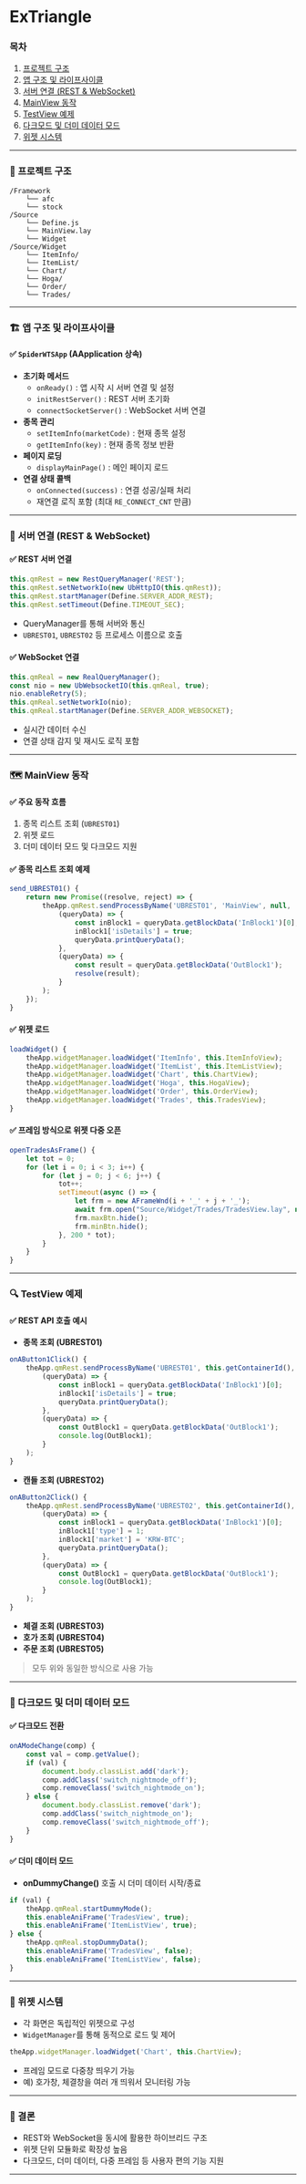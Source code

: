 # ExTriangle

### 목차

1. [프로젝트 구조](https://chatgpt.com/c/685e1e8b-90a4-8004-9db3-6406b21dd43c#%ED%94%84%EB%A1%9C%EC%A0%9D%ED%8A%B8-%EA%B5%AC%EC%A1%B0)
2. [앱 구조 및 라이프사이클](https://chatgpt.com/c/685e1e8b-90a4-8004-9db3-6406b21dd43c#%EC%95%B1-%EA%B5%AC%EC%A1%B0-%EB%B0%8F-%EB%9D%BC%EC%9D%B4%ED%94%84%EC%82%AC%EC%9D%B4%ED%81%B4)
3. [서버 연결 (REST & WebSocket)](https://chatgpt.com/c/685e1e8b-90a4-8004-9db3-6406b21dd43c#%EC%84%9C%EB%B2%84-%EC%97%B0%EA%B2%B0-rest--websocket)
4. [MainView 동작](https://chatgpt.com/c/685e1e8b-90a4-8004-9db3-6406b21dd43c#mainview-%EB%8F%99%EC%9E%91)
5. [TestView 예제](https://chatgpt.com/c/685e1e8b-90a4-8004-9db3-6406b21dd43c#testview-%EC%98%88%EC%A0%9C)
6. [다크모드 및 더미 데이터 모드](https://chatgpt.com/c/685e1e8b-90a4-8004-9db3-6406b21dd43c#%EB%8B%A4%ED%81%AC%EB%AA%A8%EB%93%9C-%EB%B0%8F-%EB%8D%94%EB%AF%B8-%EB%8D%B0%EC%9D%B4%ED%84%B0-%EB%AA%A8%EB%93%9C)
7. [위젯 시스템](https://chatgpt.com/c/685e1e8b-90a4-8004-9db3-6406b21dd43c#%EC%9C%84%EC%A0%AF-%EC%8B%9C%EC%8A%A4%ED%85%9C)

***

### 📂 프로젝트 구조

```
/Framework
    └── afc
    └── stock
/Source
    └── Define.js
    └── MainView.lay
    └── Widget
/Source/Widget
    └── ItemInfo/
    └── ItemList/
    └── Chart/
    └── Hoga/
    └── Order/
    └── Trades/
```

***

### 🏗️ 앱 구조 및 라이프사이클

#### ✅ `SpiderWTSApp` (AApplication 상속)

* **초기화 메서드**
  * `onReady()` : 앱 시작 시 서버 연결 및 설정
  * `initRestServer()` : REST 서버 초기화
  * `connectSocketServer()` : WebSocket 서버 연결
* **종목 관리**
  * `setItemInfo(marketCode)` : 현재 종목 설정
  * `getItemInfo(key)` : 현재 종목 정보 반환
* **페이지 로딩**
  * `displayMainPage()` : 메인 페이지 로드
* **연결 상태 콜백**
  * `onConnected(success)` : 연결 성공/실패 처리
  * 재연결 로직 포함 (최대 `RE_CONNECT_CNT` 만큼)

***

### 🔌 서버 연결 (REST & WebSocket)

#### ✅ REST 서버 연결

```javascript
this.qmRest = new RestQueryManager('REST');
this.qmRest.setNetworkIo(new UbHttpIO(this.qmRest));
this.qmRest.startManager(Define.SERVER_ADDR_REST);
this.qmRest.setTimeout(Define.TIMEOUT_SEC);
```

* QueryManager를 통해 서버와 통신
* `UBREST01`, `UBREST02` 등 프로세스 이름으로 호출

#### ✅ WebSocket 연결

```javascript
this.qmReal = new RealQueryManager();
const nio = new UbWebsocketIO(this.qmReal, true);
nio.enableRetry(5);
this.qmReal.setNetworkIo(nio);
this.qmReal.startManager(Define.SERVER_ADDR_WEBSOCKET);
```

* 실시간 데이터 수신
* 연결 상태 감지 및 재시도 로직 포함

***

### 🗺️ MainView 동작

#### ✅ 주요 동작 흐름

1. 종목 리스트 조회 (`UBREST01`)
2. 위젯 로드
3. 더미 데이터 모드 및 다크모드 지원

#### ✅ 종목 리스트 조회 예제

```javascript
send_UBREST01() {
    return new Promise((resolve, reject) => {
        theApp.qmRest.sendProcessByName('UBREST01', 'MainView', null,
            (queryData) => {
                const inBlock1 = queryData.getBlockData('InBlock1')[0];
                inBlock1['isDetails'] = true;
                queryData.printQueryData();
            },
            (queryData) => {
                const result = queryData.getBlockData('OutBlock1');
                resolve(result);
            }
        );
    });
}
```

#### ✅ 위젯 로드

```javascript
loadWidget() {
    theApp.widgetManager.loadWidget('ItemInfo', this.ItemInfoView);
    theApp.widgetManager.loadWidget('ItemList', this.ItemListView);
    theApp.widgetManager.loadWidget('Chart', this.ChartView);
    theApp.widgetManager.loadWidget('Hoga', this.HogaView);
    theApp.widgetManager.loadWidget('Order', this.OrderView);
    theApp.widgetManager.loadWidget('Trades', this.TradesView);
}
```

#### ✅ 프레임 방식으로 위젯 다중 오픈

```javascript
openTradesAsFrame() {
    let tot = 0;
    for (let i = 0; i < 3; i++) {
        for (let j = 0; j < 6; j++) {
            tot++;
            setTimeout(async () => {
                let frm = new AFrameWnd(i + '_' + j + '_');
                await frm.open("Source/Widget/Trades/TradesView.lay", null, i + '_' + j + '_', j * 300, i * 500 + 200, 300, 500);
                frm.maxBtn.hide();
                frm.minBtn.hide();
            }, 200 * tot);
        }
    }
}
```

***

### 🔍 TestView 예제

#### ✅ REST API 호출 예시

* **종목 조회 (UBREST01)**

```javascript
onAButton1Click() {
    theApp.qmRest.sendProcessByName('UBREST01', this.getContainerId(), null,
        (queryData) => {
            const inBlock1 = queryData.getBlockData('InBlock1')[0];
            inBlock1['isDetails'] = true;
            queryData.printQueryData();
        },
        (queryData) => {
            const OutBlock1 = queryData.getBlockData('OutBlock1');
            console.log(OutBlock1);
        }
    );
}
```

* **캔들 조회 (UBREST02)**

```javascript
onAButton2Click() {
    theApp.qmRest.sendProcessByName('UBREST02', this.getContainerId(), null,
        (queryData) => {
            const inBlock1 = queryData.getBlockData('InBlock1')[0];
            inBlock1['type'] = 1;
            inBlock1['market'] = 'KRW-BTC';
            queryData.printQueryData();
        },
        (queryData) => {
            const OutBlock1 = queryData.getBlockData('OutBlock1');
            console.log(OutBlock1);
        }
    );
}
```

* **체결 조회 (UBREST03)**
* **호가 조회 (UBREST04)**
* **주문 조회 (UBREST05)**

> 모두 위와 동일한 방식으로 사용 가능

***

### 🌙 다크모드 및 더미 데이터 모드

#### ✅ 다크모드 전환

```javascript
onAModeChange(comp) {
    const val = comp.getValue();
    if (val) {
        document.body.classList.add('dark');
        comp.addClass('switch_nightmode_off');
        comp.removeClass('switch_nightmode_on');
    } else {
        document.body.classList.remove('dark');
        comp.addClass('switch_nightmode_on');
        comp.removeClass('switch_nightmode_off');
    }
}
```

#### ✅ 더미 데이터 모드

* **onDummyChange()** 호출 시 더미 데이터 시작/종료

```javascript
if (val) {
    theApp.qmReal.startDummyMode();
    this.enableAniFrame('TradesView', true);
    this.enableAniFrame('ItemListView', true);
} else {
    theApp.qmReal.stopDummyData();
    this.enableAniFrame('TradesView', false);
    this.enableAniFrame('ItemListView', false);
}
```

***

### 🔧 위젯 시스템

* 각 화면은 독립적인 위젯으로 구성
* `WidgetManager`를 통해 동적으로 로드 및 제어

```javascript
theApp.widgetManager.loadWidget('Chart', this.ChartView);
```

* 프레임 모드로 다중창 띄우기 가능
* 예) 호가창, 체결창을 여러 개 띄워서 모니터링 가능

***

### 🏁 결론

* REST와 WebSocket을 동시에 활용한 하이브리드 구조
* 위젯 단위 모듈화로 확장성 높음
* 다크모드, 더미 데이터, 다중 프레임 등 사용자 편의 기능 지원

***
